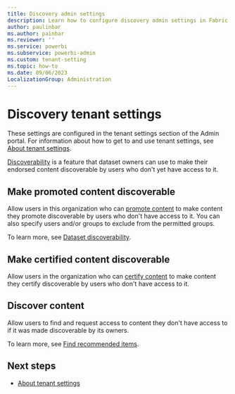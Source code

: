 ```yaml
---
title: Discovery admin settings
description: Learn how to configure discovery admin settings in Fabric.
author: paulinbar
ms.author: painbar
ms.reviewer: ''
ms.service: powerbi
ms.subservice: powerbi-admin
ms.custom: tenant-setting
ms.topic: how-to
ms.date: 09/06/2023
LocalizationGroup: Administration
---
```


# Discovery tenant settings

These settings are configured in the tenant settings section of the Admin portal. For information about how to get to and use tenant settings, see [About tenant settings](tenant-settings-index.md).

[Discoverability](/power-bi/collaborate-share/service-discovery) is a feature that dataset owners can use to make their endorsed content discoverable by users who don't yet have access to it.

## Make promoted content discoverable

Allow users in this organization who can [promote content](/power-bi/collaborate-share/service-endorse-content#promote-content) to make content they promote discoverable by users who don't have access to it. You can also specify users and/or groups to exclude from the permitted groups. 

To learn more, see [Dataset discoverability](/power-bi/collaborate-share/service-discovery).

## Make certified content discoverable

Allow users in the organization who can [certify content](/power-bi/collaborate-share/service-endorse-content#certify-content) to make content they certify discoverable by users who don't have access to it.

## Discover content

Allow users to find and request access to content they don't have access to if it was made discoverable by its owners.

To learn more, see [Find recommended items](/fabric/get-started/onelake-data-hub#find-recommended-items).

## Next steps

* [About tenant settings](tenant-settings-index.md)